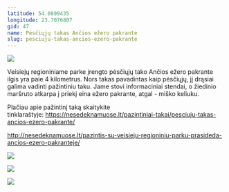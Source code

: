 ```yaml
---
latitude: 54.0899435
longitude: 23.7076807
gid: 47
name: Pėsčiųjų takas Ančios ežero pakrante
slug: pesciuju-takas-ancios-ezero-pakrante
---
```

![](https://doc-04-ag-mymaps.googleusercontent.com/untrusted/hostedimage/ihucu48q9m5s1hftel5u85tfdc/ff475f2bkmm9fjsq41lm7q5o34/1641717000000/-WPmm_dsOCr8C_2Ftfdhs7CzXYdOD0wc/*/6AIsG_vacQ2ztY-_kreFb54b9B7h1sJtYD-RDnWeyco9lkgjPn2tKPRdXKpiWknX0LuIp8nCFXNPWUxe9oYZP7qUDME-tIEN55Dn4TRGQl5G6egH_FmLVsToMcHvlhuR7zupEW9Pqk_xJO7s0kBhMCg_NeFXFJx6X52nYTVpN2pe8m-IfhdR3cF7n-LMDa92twA?session=0&fife)  
  
Veisiejų regioniniame parke įrengto pėsčiųjų tako Ančios ežero pakrante ilgis yra paie 4 kilometrus. Nors takas pavadintas kaip pėsčiųjų, jį drąsiai galima vadinti pažintiniu taku. Jame stovi informaciniai stendai, o žiedinio maršruto atkarpa į priekį eina ežero pakrante, atgal - miško keliuku.  
  
Plačiau apie pažintinį taką skaitykite tinklaraštyje: https://nesedeknamuose.lt/pazintiniai-takai/pesciuju-takas-ancios-ezero-pakrante/  
  
http://nesedeknamuose.lt/pazintis-su-veisieju-regioniniu-parku-prasideda-ancios-ezero-pakranteje/  
  
![](https://doc-14-ag-mymaps.googleusercontent.com/untrusted/hostedimage/ihucu48q9m5s1hftel5u85tfdc/sehqfctufq32mcmj7bsd9h3fvs/1641717000000/-WPmm_dsOCr8C_2Ftfdhs7CzXYdOD0wc/*/6AIsG_vYUpuncGWeGtqOTprR4oQ6V1JR5JIooPO8Lwdjrs6TN-LxcxClod2XmevYZHLCpaFuDc1bzhlNzzOdOIBCBqrMo1_fmdxwq8iWVa521_J1qtQmk5PqoOGVwTRGItvz782j6XzGYFbz7tqTiH3ZnDgLumGfJ5es0FJmRzQOuDXqjs8WrjKiE4FVwGGOiFQ?session=0&fife)  
  
![](https://doc-0o-ag-mymaps.googleusercontent.com/untrusted/hostedimage/ihucu48q9m5s1hftel5u85tfdc/m98pu56s6iolp29mk1tfn1qsrg/1641717000000/-WPmm_dsOCr8C_2Ftfdhs7CzXYdOD0wc/*/6AIsG_vaHVa900O4Nf5AzEPbkgIat43MSCdcz_NesyhbeLTvPkInqCAXxlMqyqcmMp_VGY06InnAeSYAnJs6S15gaPXFMtggjIsilEdWZGMSZCQq3pa64mV1UsyqRE4Vc_9fSKIF9DH6lylskAfGRM4aybYKut0LqFzglHJQrLxssdxNAA0LcRLN8NOSUm3vD3g?session=0&fife)  
  
![](https://doc-14-ag-mymaps.googleusercontent.com/untrusted/hostedimage/ihucu48q9m5s1hftel5u85tfdc/kefd8v3k5vetsmr0pa3qrtcstc/1641717000000/-WPmm_dsOCr8C_2Ftfdhs7CzXYdOD0wc/*/6AIsG_vaDCF0kSnCte5NwkjrmJl1TDI_Hk8XECdGQrdfHOCPnYkaEHCNq2F2du6YcClE-KTOVWIv1Hq7EEDp7mR3OxQEedFYfYu7W3i7PgT9wbmpR1czqA8mtZsNeIYL369cVKEu1yOEnmiB40nZhzfc8nzfjfYUEL305179jbYgU1aONd0qqPtW-MGwJyZsaSw?session=0&fife)
